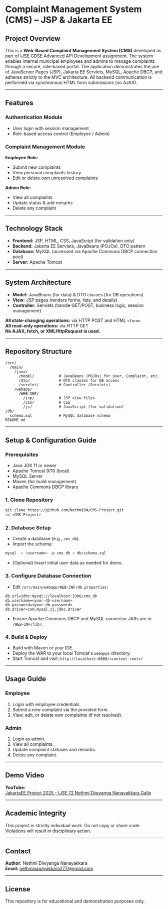 # Complaint Management System (CMS) – JSP & Jakarta EE

## Project Overview

This is a **Web-Based Complaint Management System (CMS)** developed as part of IJSE GDSE Advanced API Development assignment. The system enables internal municipal employees and admins to manage complaints through a secure, role-based portal. The application demonstrates the use of JavaServer Pages (JSP), Jakarta EE Servlets, MySQL, Apache DBCP, and adheres strictly to the MVC architecture. All backend communication is performed via synchronous HTML form submissions (no AJAX).

---

## Features

### Authentication Module
- User login with session management
- Role-based access control (Employee / Admin)

### Complaint Management Module

**Employee Role:**
- Submit new complaints
- View personal complaints history
- Edit or delete own unresolved complaints

**Admin Role:**
- View all complaints
- Update status & add remarks
- Delete any complaint

---

## Technology Stack

- **Frontend:** JSP, HTML, CSS, JavaScript (for validation only)
- **Backend:** Jakarta EE Servlets, JavaBeans (POJOs), DTO pattern
- **Database:** MySQL (accessed via Apache Commons DBCP connection pool)
- **Server:** Apache Tomcat

---

## System Architecture

- **Model:** JavaBeans (for data) & DTO classes (for DB operations)
- **View:** JSP pages (renders forms, lists, and details)
- **Controller:** Servlets (handle GET/POST, business logic, session management)

**All state-changing operations:** via HTTP POST and HTML `<form>`  
**All read-only operations:** via HTTP GET  
**No AJAX, fetch, or XMLHttpRequest is used.**

---

## Repository Structure

```
/src/
  /main/
    /java/
      /model/           # JavaBeans (POJOs) for User, Complaint, etc.
      /dto/             # DTO classes for DB access
      /servlet/         # Controller (Servlets)
    /webapp/
      /WEB-INF/
        /jsp/           # JSP view files
        /css/           # CSS
        /js/            # JavaScript (for validation)
/db/
  schema.sql            # MySQL database schema
README.md
```

---

## Setup & Configuration Guide

### Prerequisites

- Java JDK 11 or newer
- Apache Tomcat 9/10 (local)
- MySQL Server
- Maven (for build management)
- Apache Commons DBCP library

### 1. Clone Repository

```bash
git clone https://github.com/NethmiDN/CMS-Project.git
cd <CMS-Project>
```

### 2. Database Setup

- Create a database (e.g., `cms_db`).
- Import the schema:

```bash
mysql -u <username> -p cms_db < db/schema.sql
```

- (Optional) Insert initial user data as needed for demo.

### 3. Configure Database Connection

- Edit `/src/main/webapp/WEB-INF/db.properties`:

```
db.url=jdbc:mysql://localhost:3306/cms_db
db.username=<your-db-username>
db.password=<your-db-password>
db.driver=com.mysql.cj.jdbc.Driver
```

- Ensure Apache Commons DBCP and MySQL connector JARs are in `/WEB-INF/lib/`.

### 4. Build & Deploy

- Build with Maven or your IDE.
- Deploy the WAR to your local Tomcat's `webapps` directory.
- Start Tomcat and visit: `http://localhost:8080/<context-root>/`

---

## Usage Guide

### Employee

1. Login with employee credentials.
2. Submit a new complaint via the provided form.
3. View, edit, or delete own complaints (if not resolved).

### Admin

1. Login as admin.
2. View all complaints.
3. Update complaint statuses and remarks.
4. Delete any complaint.

---

## Demo Video

**YouTube:**  
[JakartaEE Project 2025 - IJSE 72 Nethmi Diwyanga Nanayakkara Galle](<https://youtu.be/yMlJYc3zYpM>)

---

## Academic Integrity

This project is strictly individual work. Do not copy or share code.  
Violations will result in disciplinary action.

---

## Contact

**Author:** Nethmi Diwyanga Nanayakkara  
**Email:** nethminanayakkara277@gmail.com

---

## License

This repository is for educational and demonstration purposes only.
